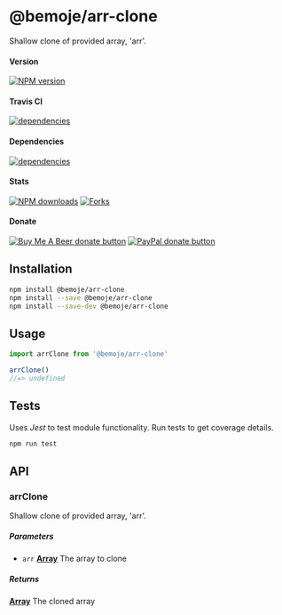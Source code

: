 # @bemoje/arr-clone

Shallow clone of provided array, 'arr'.

#### Version

<span><a href="https://npmjs.org/@bemoje/arr-clone" title="View this project on NPM"><img src="https://img.shields.io/npm/v/@bemoje/arr-clone" alt="NPM version" /></a></span>

#### Travis CI

<span><a href="https://npmjs.org/@bemoje/arr-clone" title="View this project on NPM"><img src="https://travis-ci.org/bemoje/bemoje-arr-clone.svg?branch=master" alt="dependencies" /></a></span>

#### Dependencies

<span><a href="https://npmjs.org/@bemoje/arr-clone" title="View this project on NPM"><img src="https://david-dm.org/bemoje/bemoje-arr-clone.svg" alt="dependencies" /></a></span>

#### Stats

<span><a href="https://npmjs.org/@bemoje/arr-clone" title="View this project on NPM"><img src="https://img.shields.io/npm/dt/@bemoje/arr-clone" alt="NPM downloads" /></a></span>
<span><a href="https://github.com/bemoje/bemoje-arr-clone/fork" title="Fork this project"><img src="https://img.shields.io/github/forks/bemoje/bemoje-arr-clone" alt="Forks" /></a></span>

#### Donate

<span><a href="https://www.buymeacoffee.com/bemoje" title="Donate to this project using Buy Me A Beer"><img src="https://img.shields.io/badge/buy%20me%20a%20coffee-donate-yellow.svg?label=Buy me a beer!" alt="Buy Me A Beer donate button" /></a></span>
<span><a href="https://paypal.me/forstaaloen" title="Donate to this project using Paypal"><img src="https://img.shields.io/badge/paypal-donate-yellow.svg?label=PayPal" alt="PayPal donate button" /></a></span>

## Installation

```sh
npm install @bemoje/arr-clone
npm install --save @bemoje/arr-clone
npm install --save-dev @bemoje/arr-clone
```

## Usage

```javascript
import arrClone from '@bemoje/arr-clone'

arrClone()
//=> undefined

```


## Tests
Uses *Jest* to test module functionality. Run tests to get coverage details.

```bash
npm run test
```

## API
### arrClone

Shallow clone of provided array, 'arr'.

##### Parameters

-   `arr` **[Array][3]** The array to clone

##### Returns
**[Array][3]** The cloned array

[1]: #arrclone

[2]: #parameters

[3]: https://developer.mozilla.org/docs/Web/JavaScript/Reference/Global_Objects/Array
